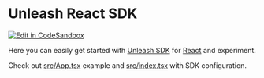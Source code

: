 # Unleash React SDK

[![Edit in CodeSandbox](https://codesandbox.io/static/img/play-codesandbox.svg)](https://codesandbox.io/s/github/Unleash/unleash-sdk-examples/tree/main/React)

Here you can easily get started with [Unleash SDK](https://github.com/Unleash/proxy-client-react) for [React](https://react.dev/) and experiment.

Check out [src/App.tsx](./src/App.tsx) example and [src/index.tsx](./src/index.tsx) with SDK configuration.
